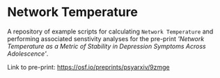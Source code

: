 # Network Temperature

A repository of example scripts for calculating `Network Temperature` and performing associated senstivity analyses for the pre-print *'Network Temperature as a Metric of Stability in Depression Symptoms Across Adolescence'*.

Link to pre-print: https://osf.io/preprints/psyarxiv/9zmge

